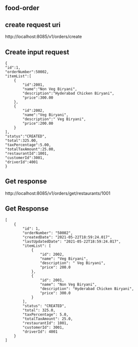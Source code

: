 ## food-order

## create request uri
http://localhost:8085/v1/orders/create

## Create input request
    
    {
    "id":1,
    "orderNumber":50002,
    "itemList":[
        {
            "id":2001,
            "name":"Non Veg Biryani",
            "description":"Hyderabad Chicken Biryani",
            "price":300.00
        },
        {
            "id":2002,
            "name":"Veg Biryani",
            "description":" Veg Biryani",
            "price":200.00
        }
    ],
    "status":"CREATED",
    "total":325.00,
    "taxPercentage":5.00,
    "totalTaxAmount":25.00,
    "restaurantId":1001,
    "customerId":3001,
    "driverId":4001
    }


## Get response
http://localhost:8085/v1/orders/get/restaurants/1001

## Get Response
   
    [
        {
            "id": 1,
            "orderNumber": "50002",
            "createdDate": "2021-05-22T18:59:24.017",
            "lastUpdatedDate": "2021-05-22T18:59:24.017",
            "itemList": [
                {
                    "id": 2002,
                    "name": "Veg Biryani",
                    "description": " Veg Biryani",
                    "price": 200.0
                },
                {
                    "id": 2001,
                    "name": "Non Veg Biryani",
                    "description": "Hyderabad Chicken Biryani",
                    "price": 300.0
                }
            ],
            "status": "CREATED",
            "total": 325.0,
            "taxPercentage": 5.0,
            "totalTaxAmount": 25.0,
            "restaurantId": 1001,
            "customerId": 3001,
            "driverId": 4001
        }
    ]
```
